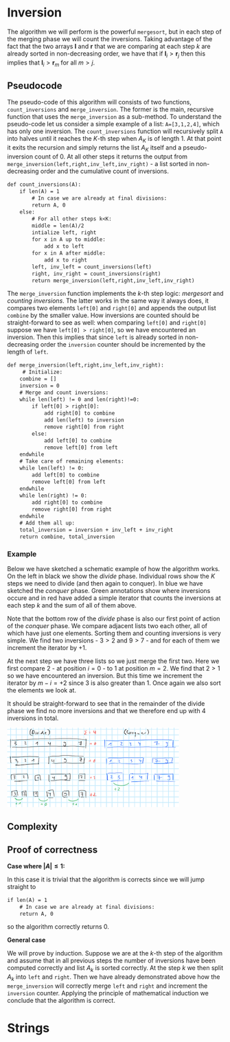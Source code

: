 # Inversion

The algorithm we will perform is the powerful `mergesort`, but in each step of the merging phase we will count the inversions. Taking advantage of the fact that the two arrays $\mathbf{l}$ and $\mathbf{r}$ that we are comparing at each step $k$ are already sorted in non-decreasing order, we have that if $\mathbf{l}_i > \mathbf{r}_j$ then this implies that $\mathbf{l}_i > \mathbf{r}_m$ for all $m > j$.

## Pseudocode

The pseudo-code of this algorithm will consists of two functions, `count_inversions` and `merge_inversion`. The former is the main, recursive function that uses the `merge_inversion` as a sub-method. To understand the pseudo-code let us consider a simple example of a list: `A=[3,1,2,4]`, which has only one inversion. The `count_inversions` function will recursively split `A` into halves until it reaches the $K$-th step when $A_K$ is of length 1. At that point it exits the recursion and simply returns the list $A_K$ itself and a pseudo-inversion count of $0$. At all other steps it returns the output from `merge_inversion(left,right,inv_left,inv_right)` - a list sorted in non-decreasing order and the cumulative count of inversions.

```
def count_inversions(A):
	if len(A) = 1
    	# In case we are already at final divisions:
		return A, 0
	else:
		# For all other steps k<K:
    	middle = len(A)/2 
    	intialize left, right
		for x in A up to middle: 
			add x to left 
		for x in A after middle: 
			add x to right 
		left, inv_left = count_inversions(left) 
		right, inv_right = count_inversions(right) 
		return merge_inversion(left,right,inv_left,inv_right)
```

The `merge_inversion` function implements the $k$-th step logic: *mergesort* and *counting inversions*. The latter works in the same way it always does, it compares two elements `left[0]` and `right[0]` and appends the output list `combine` by the smaller value. How inversions are counted should be straight-forward to see as well: when comparing `left[0]` and `right[0]` suppose we have `left[0] > right[0]`, so we have encountered an inversion. Then this implies that since `left` is already sorted in non-decreasing order the `inversion` counter should be incremented by the length of `left`.

```
def merge_inversion(left,right,inv_left,inv_right):
	 # Initialize:	
    combine = []
    inversion = 0
    # Merge and count inversions:
    while len(left) != 0 and len(right)!=0:
    	if left[0] > right[0]:
			add right[0] to combine
			add len(left) to inversion
			remove right[0] from right
		else:
			add left[0] to combine
			remove left[0] from left
    endwhile
    # Take care of remaining elements:
    while len(left) != 0:
		add left[0] to combine
		remove left[0] from left
    endwhile
    while len(right) != 0:
		add right[0] to combine
		remove right[0] from right
    endwhile
    # Add them all up:
    total_inversion = inversion + inv_left + inv_right
    return combine, total_inversion
```

### Example 

Below we have sketched a schematic example of how the algorithm works. On the left in black we show the *divide* phase. Individual rows show the $K$ steps we need to divide (and then again to conquer). In blue we have sketched the *conquer* phase. Green annotations show where inversions occure and in red have added a simple iterator that counts the inversions at each step $k$ and the sum of all of them above. 

Note that the bottom row of the *divide* phase is also our first point of action of the *conquer* phase. We compare adjacent lists two each other, all of which have just one elements. Sorting them and counting inversions is very simple. We find two inversions - $3>2$ and $9>7$ - and for each of them we increment the iterator by $+1$.

At the next step we have three lists so we just merge the first two. Here we first compare $2$ - at position $i=0$ - to $1$ at position $m=2$. We find that $2>1$ so we have encountered an inversion. But this time we increment the iterator by $m-i=+2$ since $3$ is also greater than $1$. Once again we also sort the elements we look at. 

It should be straight-forward to see that in the remainder of the divide phase we find no more inversions and that we therefore end up with $4$ inversions in total.

![Schema](www/scheme.png) 

## Complexity



## Proof of correctness

**Case where $|A| \le 1$:**

In this case it is trivial that the algorithm is corrects since we will jump straight to 

```
if len(A) = 1
	# In case we are already at final divisions:
	return A, 0
```

so the algorithm correctly returns 0.

**General case** 

We will prove by induction. Suppose we are at the $k$-th step of the algorithm and assume that in all previous steps the number of inversions have been computed correctly and list $A_k$ is sorted correctly. At the step $k$ we then split $A_k$ into `left` and `right`. Then we have already demonstrated above how the `merge_inversion` will correctly merge `left` and `right` and increment the `inversion` counter. Applying the principle of mathematical induction we conclude that the algorithm is correct.

# Strings



